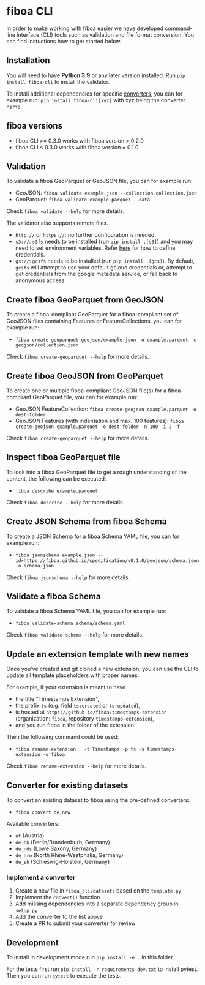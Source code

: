 # fiboa CLI

In order to make working with fiboa easier we have developed command-line interface (CLI) tools such as validation and file format conversion.
You can find instuctions how to get started below.

## Installation

You will need to have **Python 3.9** or any later version installed. 
Run `pip install fiboa-cli` to install the validator.

To install additional dependencies for specific [converters](#converter-for-existing-datasets),
you can for example run: `pip install fiboa-cli[xyz]` with xyz being the converter name.

## fiboa versions

- fiboa CLI >= 0.3.0 works with fiboa version > 0.2.0
- fiboa CLI < 0.3.0 works with fiboa version = 0.1.0

## Validation

To validate a fiboa GeoParquet or GeoJSON file, you can for example run:

- GeoJSON: `fiboa validate example.json --collection collection.json`
- GeoParquet: `fiboa validate example.parquet --data`

Check `fiboa validate --help` for more details.

The validator also supports remote files.

- `http://` or `https://`: no further configuration is needed.
- `s3://`: `s3fs` needs to be installed (run `pip install .[s3]`) and you may need to set environment variables.
  Refer [here](https://s3fs.readthedocs.io/en/latest/#credentials) for how to define credentials.
- `gs://`: `gcsfs` needs to be installed (run `pip install .[gcs]`).
  By default, `gcsfs` will attempt to use your default gcloud credentials or, attempt to get credentials from the google metadata service, or fall back to anonymous access.

## Create fiboa GeoParquet from GeoJSON

To create a fiboa-compliant GeoParquet for a fiboa-compliant set of GeoJSON files containing Features or FeatureCollections,
you can for example run:

- `fiboa create-geoparquet geojson/example.json -o example.parquet -c geojson/collection.json`

Check `fiboa create-geoparquet --help` for more details.

## Create fiboa GeoJSON from GeoParquet

To create one or multiple fiboa-compliant GeoJSON file(s) for a fiboa-compliant GeoParquet file,
you can for example run:

- GeoJSON FeatureCollection:
  `fiboa create-geojson example.parquet -o dest-folder`
- GeoJSON Features (with indentation and max. 100 features):
  `fiboa create-geojson example.parquet -o dest-folder -n 100 -i 2 -f`

Check `fiboa create-geoparquet --help` for more details.

## Inspect fiboa GeoParquet file

To look into a fiboa GeoParquet file to get a rough understanding of the content, the following can be executed:

- `fiboa describe example.parquet`

Check `fiboa describe --help` for more details.

## Create JSON Schema from fiboa Schema

To create a JSON Schema for a fiboa Schema YAML file, you can for example run:

- `fiboa jsonschema example.json --id=https://fiboa.github.io/specification/v0.1.0/geojson/schema.json -o schema.json`

Check `fiboa jsonschema --help` for more details.

## Validate a fiboa Schema

To validate a fiboa Schema YAML file, you can for example run:

- `fiboa validate-schema schema/schema.yaml`

Check `fiboa validate-schema --help` for more details.

## Update an extension template with new names

Once you've created and git cloned a new extension, you can use the CLI
to update all template placeholders with proper names.

For example, if your extension is meant to have
- the title "Timestamps Extension", 
- the prefix `ts` (e.g. field `ts:created` or `ts:updated`),
- is hosted at `https://github.io/fiboa/timestamps-extension`
  (organization: `fiboa`, repository `timestamps-extension`),
- and you run fiboa in the folder of the extension.

Then the following command could be used:
- `fiboa rename-extension . -t Timestamps -p ts -s timestamps-extension -o fiboa`

Check `fiboa rename-extension --help` for more details.

## Converter for existing datasets

To convert an existing dataset to fiboa using the pre-defined converters:

- `fiboa convert de_nrw`

Available converters:
- `at` (Austria)
- `de_bb` (Berlin/Brandenburh, Germany)
- `de_nds` (Lowe Saxony, Germany)
- `de_nrw` (North Rhine-Westphalia, Germany)
- `de_sh` (Schleswig-Holstein, Germany)

### Implement a converter

1. Create a new file in `fiboa_cli/datasets` based on the `template.py`
2. Implement the `convert()` function
3. Add missing dependencies into a separate dependency group in `setup.py`
4. Add the converter to the list above
5. Create a PR to submit your converter for review

## Development

To install in development mode run `pip install -e .` in this folder.

For the tests first run `pip install -r requirements-dev.txt` to install pytest.
Then you can run `pytest` to execute the tests.
